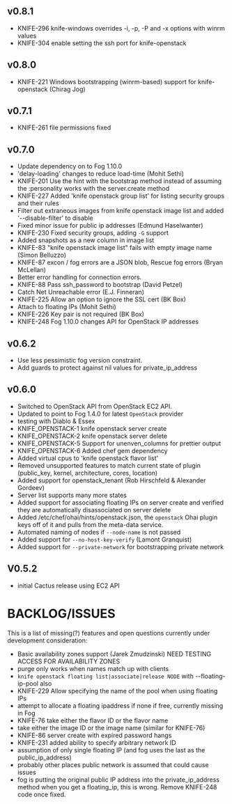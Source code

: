 ## v0.8.1

* KNIFE-296 knife-windows overrides -i, -p, -P and -x options with winrm values
* KNIFE-304 enable setting the ssh port for knife-openstack

## v0.8.0

* KNIFE-221 Windows bootstrapping (winrm-based) support for knife-openstack (Chirag Jog)

## v0.7.1

* KNIFE-261 file permissions fixed

## v0.7.0
* Update dependency on to Fog 1.10.0
* 'delay-loading' changes to reduce load-time (Mohit Sethi)
* KNIFE-201 Use the hint with the bootstrap method instead of assuming the :personality works with the server.create method
* KNIFE-227 Added 'knife openstack group list' for listing security groups and their rules
* Filter out extraneous images from knife openstack image list and added '--disable-filter' to disable
* Fixed minor issue for public ip addresses (Edmund Haselwanter)
* KNIFE-230 Fixed security groups, adding `-G` support
* Added snapshots as a new column in image list
* KNIFE-83 "knife openstack image list" fails with empty image name (Simon Belluzzo)
* KNIFE-87 excon / fog errors are a JSON blob, Rescue fog errors (Bryan McLellan)
* Better error handling for connection errors.
* KNIFE-88 Pass ssh_password to bootstrap (David Petzel)
* Catch Net Unreachable error (E.J. Finneran)
* KNIFE-225 Allow an option to ignore the SSL cert (BK Box)
* Attach to floating IPs (Mohit Sethi)
* KNIFE-226 Key pair is not required (BK Box)
* KNIFE-248 Fog 1.10.0 changes API for OpenStack IP addresses

## v0.6.2
* Use less pessimistic fog version constraint.
* Add guards to protect against nil values for private_ip_address

## v0.6.0
* Switched to OpenStack API from OpenStack EC2 API.
* Updated to point to Fog 1.4.0 for latest `OpenStack` provider
* testing with Diablo & Essex
* KNIFE_OPENSTACK-1 knife openstack server create
* KNIFE_OPENSTACK-2 knife openstack server delete
* KNIFE_OPENSTACK-5 Support for unenven_columns for prettier output
* KNIFE_OPENSTACK-6 Added chef gem dependency
* Added virtual cpus to 'knife openstack flavor list'
* Removed unsupported features to match current state of plugin (public_key, kernel, architecture, cores, location)
* Added support for openstack_tenant (Rob Hirschfeld & Alexander Gordeev)
* Server list supports many more states
* Added support for associating floating IPs on server create and verified they are automatically disassociated on server delete
* Added /etc/chef/ohai/hints/openstack.json, the `openstack` Ohai plugin keys off of it and pulls from the meta-data service.
* Automated naming of nodes if `--node-name` is not passed
* Added support for `--no-host-key-verify` (Lamont Granquist)
* Added support for `--private-network` for bootstrapping private network

## V0.5.2
* initial Cactus release using EC2 API

# BACKLOG/ISSUES #
This is a list of missing(?) features and open questions currently under development consideration:

* Basic availability zones support (Jarek Zmudzinski) NEED TESTING ACCESS FOR AVAILABILITY ZONES
* purge only works when names match up with clients
* `knife openstack floating list|associate|release NODE` with --floating-ip-pool also
* KNIFE-229 Allow specifying the name of the pool when using floating IPs
* attempt to allocate a floating ipaddress if none if free, currently missing in Fog
* KNIFE-76 take either the flavor ID or the flavor name
* take either the image ID or the image name (similar for KNIFE-76)
* KNIFE-86 server create with expired password hangs
* KNIFE-231 added ability to specify arbitrary network ID
* assumption of only single floating IP (and fog uses the last as the public_ip_address)
* probably other places public network is assumed that could cause issues
* fog is putting the original public IP address into the private_ip_address method when you get a floating_ip, this is wrong. Remove KNIFE-248 code once fixed.

